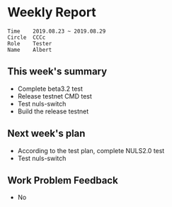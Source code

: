 # Weekly Report 
```
Time	2019.08.23 ~ 2019.08.29
Circle	CCCc
Role	Tester
Name	Albert
```
## This week's summary
- Complete beta3.2 test
- Release testnet CMD test
- Test nuls-switch
- Build the release testnet

## Next week's plan

-  According to the test plan, complete NULS2.0 test
-  Test nuls-switch

## Work Problem Feedback 
- No